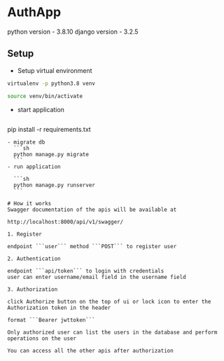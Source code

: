 # AuthApp

python version - 3.8.10
django version - 3.2.5



## Setup
  - Setup virtual environment
  ```sh
  virtualenv -p python3.8 venv
  ```

   ```sh
  source venv/bin/activate
  ```

  - start application
    ```sh
  pip install -r requirements.txt
  ```
  - migrate db
    ```sh
    python manage.py migrate
    ```
  - run application

    ```sh
    python manage.py runserver
    ```

# How it works
Swagger documentation of the apis will be available at

http://localhost:8000/api/v1/swagger/

1. Register 

endpoint ```user``` method ```POST``` to register user

2. Authentication

endpoint ```api/token``` to login with credentials 
user can enter username/email field in the username field

3. Authorization

click Authorize button on the top of ui or lock icon to enter the Authorization token in the header

format ```Bearer jwttoken```

Only authorized user can list the users in the database and perform operations on the user

You can access all the other apis after authorization














